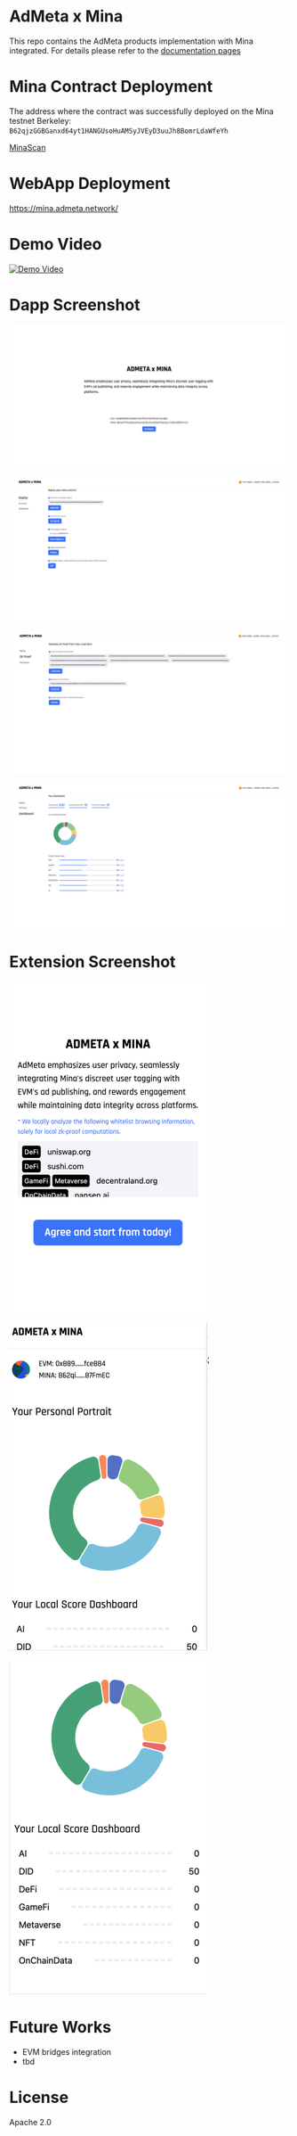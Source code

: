 # AdMeta x Mina

This repo contains the AdMeta products implementation with Mina integrated. For details please refer to the [documentation pages](https://admetanetwork.github.io/admeta-mina/)

# Mina Contract Deployment

The address where the contract was successfully deployed on the Mina testnet Berkeley: `B62qjzGGBGanxd64yt1HANGUsoHuAMSyJVEyD3uuJh8BomrLdaWfeYh`

[MinaScan](https://minascan.io/berkeley/account/B62qjzGGBGanxd64yt1HANGUsoHuAMSyJVEyD3uuJh8BomrLdaWfeYh/zkApp?type=zk-acc)

# WebApp Deployment

https://mina.admeta.network/

# Demo Video

[![Demo Video](https://img.youtube.com/vi/DTSoZLiz3HM/hqdefault.jpg)](https://www.youtube.com/watch?v=DTSoZLiz3HM)

# Dapp Screenshot

![Home Page](https://github.com/AdMetaNetwork/admeta-mina/blob/main/img/home-page.png?raw=true)

![Deploy Page](https://github.com/AdMetaNetwork/admeta-mina/blob/main/img/deploy-page.png?raw=true)

![ZK Proof Page](https://github.com/AdMetaNetwork/admeta-mina/blob/main/img/zk-proof-page.png?raw=true)

![Dashboard Page](https://github.com/AdMetaNetwork/admeta-mina/blob/main/img/dashboard-page.png?raw=true)

# Extension Screenshot

![Agreement Page](https://github.com/AdMetaNetwork/admeta-mina/blob/main/img/extension-agree.png?raw=true)

![Home Page](https://github.com/AdMetaNetwork/admeta-mina/blob/main/img/extension-home-1.png?raw=true)

![Home Page](https://github.com/AdMetaNetwork/admeta-mina/blob/main/img/extension-home-2.png?raw=true)

# Future Works

- EVM bridges integration
- tbd

# License

Apache 2.0
